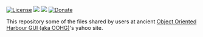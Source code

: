 [![License](https://img.shields.io/badge/license-GPLv2%20%2B%20Library%20Exception-blue.svg)](LICENSE.txt "License")
<a href="https://github.com/badges/shields/graphs/contributors" alt="Contributors">
    <img src="https://img.shields.io/github/contributors/oohg/ide" /></a>
<a href="https://github.com/badges/shields/pulse" alt="Activity">
    <img src="https://img.shields.io/github/commit-activity/m/oohg/ide" /></a>
[![Donate](https://img.shields.io/badge/Donate-Now-ff4500.svg)](https://www.paypal.com/cgi-bin/webscr?cmd=_donations&business=VYXQYCKWXLWAG&currency_code=USD&source=url "Donate Now")

This repository some of the files shared by users at ancient [Object Oriented Harbour GUI (aka OOHG)](https://github.com/oohg/core)'s yahoo site.
